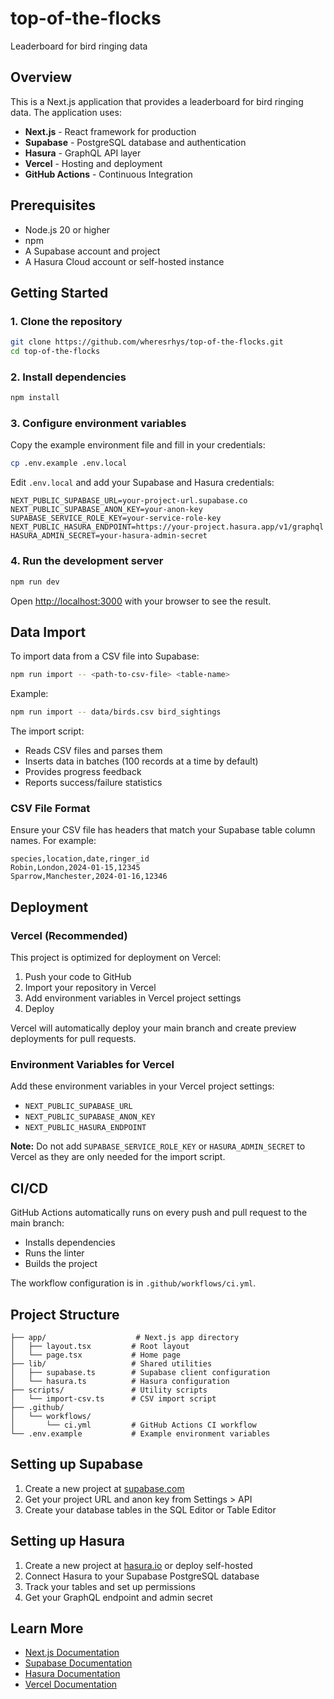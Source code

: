 # top-of-the-flocks
Leaderboard for bird ringing data

## Overview

This is a Next.js application that provides a leaderboard for bird ringing data. The application uses:
- **Next.js** - React framework for production
- **Supabase** - PostgreSQL database and authentication
- **Hasura** - GraphQL API layer
- **Vercel** - Hosting and deployment
- **GitHub Actions** - Continuous Integration

## Prerequisites

- Node.js 20 or higher
- npm
- A Supabase account and project
- A Hasura Cloud account or self-hosted instance

## Getting Started

### 1. Clone the repository

```bash
git clone https://github.com/wheresrhys/top-of-the-flocks.git
cd top-of-the-flocks
```

### 2. Install dependencies

```bash
npm install
```

### 3. Configure environment variables

Copy the example environment file and fill in your credentials:

```bash
cp .env.example .env.local
```

Edit `.env.local` and add your Supabase and Hasura credentials:

```env
NEXT_PUBLIC_SUPABASE_URL=your-project-url.supabase.co
NEXT_PUBLIC_SUPABASE_ANON_KEY=your-anon-key
SUPABASE_SERVICE_ROLE_KEY=your-service-role-key
NEXT_PUBLIC_HASURA_ENDPOINT=https://your-project.hasura.app/v1/graphql
HASURA_ADMIN_SECRET=your-hasura-admin-secret
```

### 4. Run the development server

```bash
npm run dev
```

Open [http://localhost:3000](http://localhost:3000) with your browser to see the result.

## Data Import

To import data from a CSV file into Supabase:

```bash
npm run import -- <path-to-csv-file> <table-name>
```

Example:
```bash
npm run import -- data/birds.csv bird_sightings
```

The import script:
- Reads CSV files and parses them
- Inserts data in batches (100 records at a time by default)
- Provides progress feedback
- Reports success/failure statistics

### CSV File Format

Ensure your CSV file has headers that match your Supabase table column names. For example:

```csv
species,location,date,ringer_id
Robin,London,2024-01-15,12345
Sparrow,Manchester,2024-01-16,12346
```

## Deployment

### Vercel (Recommended)

This project is optimized for deployment on Vercel:

1. Push your code to GitHub
2. Import your repository in Vercel
3. Add environment variables in Vercel project settings
4. Deploy

Vercel will automatically deploy your main branch and create preview deployments for pull requests.

### Environment Variables for Vercel

Add these environment variables in your Vercel project settings:
- `NEXT_PUBLIC_SUPABASE_URL`
- `NEXT_PUBLIC_SUPABASE_ANON_KEY`
- `NEXT_PUBLIC_HASURA_ENDPOINT`

**Note:** Do not add `SUPABASE_SERVICE_ROLE_KEY` or `HASURA_ADMIN_SECRET` to Vercel as they are only needed for the import script.

## CI/CD

GitHub Actions automatically runs on every push and pull request to the main branch:
- Installs dependencies
- Runs the linter
- Builds the project

The workflow configuration is in `.github/workflows/ci.yml`.

## Project Structure

```
├── app/                    # Next.js app directory
│   ├── layout.tsx         # Root layout
│   └── page.tsx           # Home page
├── lib/                   # Shared utilities
│   ├── supabase.ts        # Supabase client configuration
│   └── hasura.ts          # Hasura configuration
├── scripts/               # Utility scripts
│   └── import-csv.ts      # CSV import script
├── .github/
│   └── workflows/
│       └── ci.yml         # GitHub Actions CI workflow
└── .env.example           # Example environment variables
```

## Setting up Supabase

1. Create a new project at [supabase.com](https://supabase.com)
2. Get your project URL and anon key from Settings > API
3. Create your database tables in the SQL Editor or Table Editor

## Setting up Hasura

1. Create a new project at [hasura.io](https://hasura.io) or deploy self-hosted
2. Connect Hasura to your Supabase PostgreSQL database
3. Track your tables and set up permissions
4. Get your GraphQL endpoint and admin secret

## Learn More

- [Next.js Documentation](https://nextjs.org/docs)
- [Supabase Documentation](https://supabase.com/docs)
- [Hasura Documentation](https://hasura.io/docs)
- [Vercel Documentation](https://vercel.com/docs)

